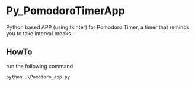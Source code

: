 # Py_PomodoroTimerApp
Python based APP (using tkinter)  for Pomodoro Timer, a timer that reminds you to take interval breaks .

## HowTo
run the following command
```
python .\Pomodoro_app.py

```